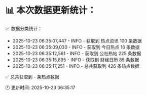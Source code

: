📊 本次数据更新统计：
==========================

📈 数据分类统计：
- 2025-10-23 06:35:07,447 - INFO - 获取到 热点资讯 100 条数据
- 2025-10-23 06:35:09,030 - INFO - 获取到 今日热点 16 条数据
- 2025-10-23 06:35:12,561 - INFO - 获取到 公社热帖 225 条数据
- 2025-10-23 06:35:15,895 - INFO - 获取到 财经日历 85 条数据
- 2025-10-23 06:35:17,251 - INFO - 总共获取到 426 条热点数据

✅ 总共获取到 - 条热点数据

🕐 更新时间: 2025-10-23 06:35:17
